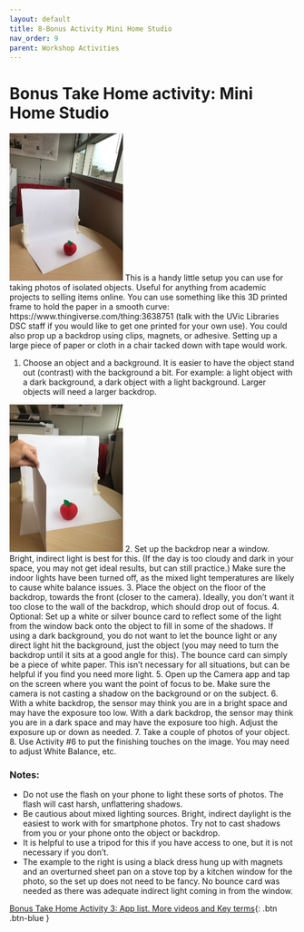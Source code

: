 ```yaml
---
layout: default
title: 8-Bonus Activity Mini Home Studio
nav_order: 9
parent: Workshop Activities
---
```

# Bonus Take Home activity: Mini Home Studio
<img src="images//photo-studio-01.jpeg" style="width:200px;height:260px" alt=home studio setup>
This is a handy little setup you can use for taking photos of isolated objects. Useful for anything from academic projects to selling items online. You can use something like this 3D printed frame to hold the paper in a smooth curve: https://www.thingiverse.com/thing:3638751 (talk with the UVic Libraries DSC staff if you would like to get one printed for your own use). You could also prop up a backdrop using clips, magnets, or adhesive. Setting up a large piece of paper or cloth in a chair tacked down with tape would work.

1. Choose an object and a background. It is easier to have the object stand out (contrast) with the background a bit. For example: a light object with a dark background, a dark object with a light background. Larger objects will need a larger backdrop. 
<img src="images//photo-studio-02.jpeg" style="width:200px;height:260px" alt=home studio setup>
2. Set up the backdrop near a window. Bright, indirect light is best for this. (If the day is too cloudy and dark in your space, you may not get ideal results, but can still practice.) Make sure the indoor lights have been turned off, as the mixed light temperatures are likely to cause white balance issues. 
3. Place the object on the floor of the backdrop, towards the front (closer to the camera). Ideally, you don’t want it too close to the wall of the backdrop, which should drop out of focus. 
4. Optional: Set up a white or silver bounce card to reflect some of the light from the window back onto the object to fill in some of the shadows. If using a dark background, you do not want to let the bounce light or any direct light hit the background, just the object (you may need to turn the backdrop until it sits at a good angle for this). The bounce card can simply be a piece of white paper. This isn’t necessary for all situations, but can be helpful if you find you need more light.
5. Open up the Camera app and tap on the screen where you want the point of focus to be. Make sure the camera is not casting a shadow on the background or on the subject.
6. With a white backdrop, the sensor may think you are in a bright space and may have the exposure too low. With a dark backdrop, the sensor may think you are in a dark space and may have the exposure too high. Adjust the exposure up or down as needed. 
7. Take a couple of photos of your object.
8. Use Activity #6 to put the finishing touches on the image. You may need to adjust White Balance, etc.

### Notes: 
- Do not use the flash on your phone to light these sorts of photos. The flash will cast harsh, unflattering shadows.
- Be cautious about mixed lighting sources. Bright, indirect daylight is the easiest to work with for smartphone photos. Try not to cast shadows from you or your phone onto the object or backdrop.
- It is helpful to use a tripod for this if you have access to one, but it is not necessary if you don’t. 
- The example to the right is using a black dress hung up with magnets and an overturned sheet pan on a stove top by a kitchen window for the photo, so the set up does not need to be fancy. No bounce card was needed as there was adequate indirect light coming in from the window. 

[Bonus Take Home Activity 3: App list. More videos and Key terms](more.html){: .btn .btn-blue }
